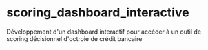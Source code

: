 # scoring_dashboard_interactive
Développement d'un dashboard interactif pour accéder à un outil de scoring décisionnel d'octroie de crédit bancaire
